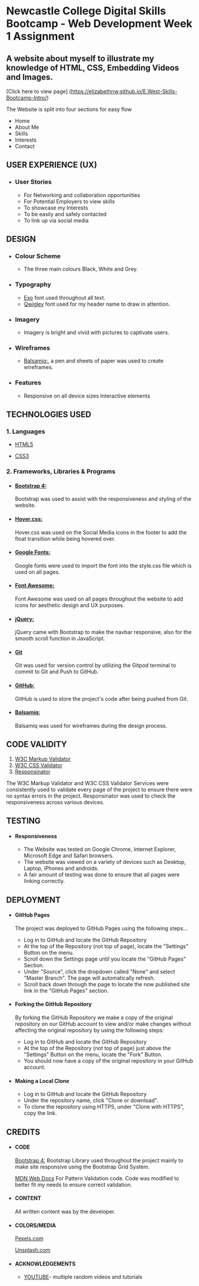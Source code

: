 # Newcastle College Digital Skills Bootcamp - Web Development Week 1 Assignment

## A website about myself to illustrate my knowledge of HTML, CSS, Embedding Videos and Images. 


[Click here to view page] (https://elizabethnw.github.io/E.West-Skills-Bootcamp-Intro/) 

The Website is split into four sections for easy flow
* Home
* About Me
* Skills
* Interests
* Contact

## USER EXPERIENCE (UX)

-   ###    User Stories

    * For Networking and collaboration opportunities
    * For Potential Employers to view skills
    * To showcase my Interests
    * To be easily and safely contacted
    * To link up via social media

## DESIGN

-   ###    Colour Scheme

    -    The three main colours Black, White and Grey.
    

-   ###    Typography

    * [Exo](https://fonts.google.com/specimen/Exo?query=exo) font used throughout all text.
    * [Qwigley](https://fonts.google.com/specimen/Qwigley?query=qwigley) font used for my header name to draw in attention.
    
    
-   ###    Imagery

    -   Imagery is bright and vivid with pictures to captivate users.


-   ###    Wireframes
    -    [Balsamiq:](https://balsamiq.com/), a pen and sheets of paper was used to create wireframes.

-   ###    Features
    -   Responsive on all device sizes
        Interactive elements


## TECHNOLOGIES USED

###    1. Languages 

-   [HTML5](https://en.wikipedia.org/wiki/HTML5)

-   [CSS3](https://en.wikipedia.org/wiki/Cascading_Style_Sheets)

###    2. Frameworks, Libraries & Programs 

-   ####        [Bootstrap 4:](https://getbootstrap.com/docs/4.4/getting-started/introduction/)
       Bootstrap was used to assist with the responsiveness and styling of the website.

-   ####        [Hover.css:]()
     Hover.css was used on the Social Media icons in the footer to add the float transition while being 
        hovered over.

-   ####        [Google Fonts:](https://fonts.google.com/)
    Google fonts were used to import the font into the style.css file which is used on all pages.

-   ####        [Font Awesome:](https://fontawesome.com/)
    Font Awesome was used on all pages throughout the website to add icons for aesthetic design and UX purposes.

-   ####        [jQuery:](https://jquery.com/)
     jQuery came with Bootstrap to make the navbar responsive, also for the smooth scroll function in JavaScript.
        
-   ####        [Git](https://git-scm.com/)
     Git was used for version control by utilizing the Gitpod terminal to commit to Git and Push to GitHub.
        
-   ####        [GitHub:](https://github.com/)
     GitHub is used to store the project's code after being pushed from Git.
       
-   ####        [Balsamiq:](https://balsamiq.com/)
     Balsamiq was used for  wireframes during the design process.



## CODE VALIDITY

1.   [W3C Markup Validator](https://jigsaw.w3.org/css-validator/#validate_by_input)
2.   [W3C CSS Validator](https://jigsaw.w3.org/css-validator/#validate_by_input)
3.   [Responsinator](https://www.responsinator.com/)
   
The W3C Markup Validator and W3C CSS Validator Services were consistently used to validate 
    every page of the project to ensure there were no syntax errors in the project.
    Responsinator was used to check the responsiveness across various devices.

## TESTING

                        
-   ####        Responsiveness 

      -   The Website was tested on Google Chrome, Internet Explorer, Microsoft Edge and Safari browsers.
      -   The website was viewed on a variety of devices such as Desktop, Laptop, iPhones and androids.
      -   A fair amount of testing was done to ensure that all pages were linking correctly.
   
## DEPLOYMENT

-   ####    GitHub Pages

    The project was deployed to GitHub Pages using the following steps...

      -   Log in to GitHub and locate the GitHub Repository
      -   At the top of the Repository (not top of page), locate the "Settings" Button 
                on the menu.
      -   Scroll down the Settings page until you locate the "GitHub Pages" Section.
      -   Under "Source", click the dropdown called "None" and select "Master Branch".
                The page will automatically refresh.
      -   Scroll back down through the page to locate the now published site link in the "GitHub Pages" section.
        
-   ####        Forking the GitHub Repository

       By forking the GitHub Repository we make a copy of the original repository on our GitHub
            account to view and/or make changes without affecting the original repository by using
            the following steps:
       -   Log in to GitHub and locate the GitHub Repository
       -   At the top of the Repository (not top of page) just above the "Settings" Button on the menu, 
                locate the "Fork" Button.
       -   You should now have a copy of the original repository in your GitHub account.
        
-   ####        Making a Local Clone
       -  Log in to GitHub and locate the GitHub Repository
       -  Under the repository name, click "Clone or download".
       -  To clone the repository using HTTPS, under "Clone with HTTPS", copy the link.

## CREDITS

-   ####    CODE

       [Bootstrap 4:](https://getbootstrap.com/docs/4.4/getting-started/introduction/)
        Bootstrap Library used throughout the project mainly to make site responsive using the
        Bootstrap Grid System.
        
       [MDN Web Docs](https://developer.mozilla.org/)
       For Pattern Validation code. Code was modified to better fit my needs to ensure correct 
        validation.

-   ####    CONTENT

       All written content was by the developer.

-   ####    COLORS/MEDIA

    [Pexels.com](https://www.pexels.com/)

    [Unsplash.com](https://unsplash.com/)

-   ####    ACKNOWLEDGEMENTS
    - [YOUTUBE](https://www.youtube.com/)- multiple random videos and tutorials
    
